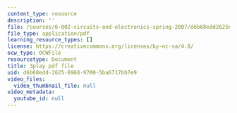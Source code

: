 ```yaml
---
content_type: resource
description: ''
file: /courses/6-002-circuits-and-electronics-spring-2007/d6b68edd2625696897005ba6717bb7e9_V0z_f7qxLcY.pdf
file_type: application/pdf
learning_resource_types: []
license: https://creativecommons.org/licenses/by-nc-sa/4.0/
ocw_type: OCWFile
resourcetype: Document
title: 3play pdf file
uid: d6b68edd-2625-6968-9700-5ba6717bb7e9
video_files:
  video_thumbnail_file: null
video_metadata:
  youtube_id: null
---
```

